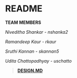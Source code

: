 # README

**TEAM MEMBERS**

 *Niveditha Shankar - nshanka2*

 *Ramandeep Kaur - rkaur*

 *Sruthi Kannan - skannan5*

 *Udita Chattopadhyay - uschatto*
 
> [**DESIGN.MD**](https://github.ncsu.edu/csc510-fall2019/CSC510-8/blob/master/Design.md)

